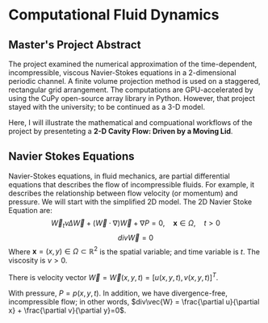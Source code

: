 # Computational Fluid Dynamics
## Master's Project Abstract
The project examined the numerical approximation of the time-dependent, incompressible, viscous Navier-Stokes equations in a 2-dimensional periodic channel. A finite volume projection method is used on a staggered, rectangular grid arrangement. The computations are GPU-accelerated by using the CuPy open-source array library in Python. However, that project stayed with the university; to be continued as a 3-D model. 

Here, I will illustrate the mathematical and compuational workflows of the project by presenteting a **2-D Cavity Flow: Driven by a Moving Lid**. 
## Navier Stokes Equations
Navier-Stokes equations, in fluid mechanics, are partial differential equations that describes the flow of incompressible fluids. For example, it describes the relationship between flow velocity (or momentum) and pressure. We will start with the simplified 2D model. The 2D Navier Stoke Equation are:
$$\vec{W}_{t} \nu\Delta\vec{W}+\left(\vec{W}\cdot\nabla\right)\vec{W}+\nabla P =0, \quad\mathbf{x}\in\Omega,\quad t>0$$
$$div \vec{W} = 0$$
Where $\mathbf{x}=\left(x,y\right)\in\Omega\subset\mathbb{R}^{2}$ is the spatial variable; and time variable is $t$. The viscosity is  $\nu>0$. 

There is velocity vector $\vec{W}=\vec{W}\left(x,y,t\right)=\left[u\left(x,y,t\right),v\left(x,y,t\right)\right]^{T}$.

With pressure, $P=p\left(x,y,t\right)$. In addition, we have divergence-free, incompressible flow; in other words, $div\vec{W} = \frac{\partial u}{\partial x} + \frac{\partial v}{\partial y}=0$. 

